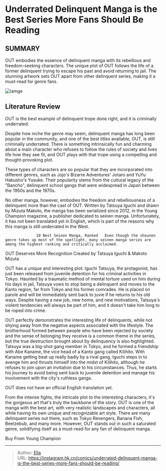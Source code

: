 # Underrated Delinquent Manga is the Best Series More Fans Should Be Reading


## SUMMARY 



  OUT embodies the essence of delinquent manga with its rebellious and freedom-seeking characters.   The unique plot of OUT follows the life of a former delinquent trying to escape his past and avoid returning to jail.   The stunning artwork sets OUT apart from other delinquent series, making it a must-read for genre fans.  

![iamge](https://static1.srcdn.com/wordpress/wp-content/uploads/2024/01/out-manga-cover.jpg)

## Literature Review

OUT is the best example of delinquent trope done right, and it is criminally underrated.




Despite how niche the genre may seem, delinquent manga has long been popular in the community, and one of the best titles available, OUT, is still criminally underrated. There is something intrinsically fun and charming about a main character who refuses to follow the rules of society and lives life how they see fit, and OUT plays with that trope using a compelling and thought-provoking plot.




These types of characters are so popular that they are incorporated into different genres, such as Jojo&#39;s Bizarre Adventures&#39; Jotaro and YuYu Hakusho&#39;s Yusuke. Their popularity stems from the cultural legacy of the &#34;Bancho&#34;, delinquent school gangs that were widespread in Japan between the 1950s and the 1970s. 

          

No other manga, however, embodies the freedom and rebelliousness of a delinquent more than the cast of OUT. Written by Tatsuya Iguchi and drawn by Mizuta Makoto, the manga has been serialized since 2012, in the Young Champion magazine, a publisher dedicated to seinen manga. Unfortunately, it has not been translated yet in English, which is part of the reasons why this manga is still underrated in the West.

                  10 Best Seinen Manga, Ranked   Even though the shounen genre takes up most of the spotlight, many seinen manga series are among the highest ranking and critically acclaimed.   





 OUT Deserves More Recognition 
Created by Tatsuya Iguchi &amp; Makoto Mizuta
          

OUT has a unique and interesting plot: Iguchi Tatsuya, the protagonist, has just been released from juvenile detention for his criminal activities in Tokyo. Haunted by a traumatic method of mental torture used on him during his days in jail, Tatsuya vows to stop being a delinquent and moves to the Kanto region, far from Tokyo and his former comrades. He is placed on parole and will be immediately sent back to juvie if he returns to his old ways. Despite having a new job, new home, and new motivations, Tatsuya&#39;s violent tendencies will always be part of him, and it doesn&#39;t take him long to be roped into crime.

OUT perfectly demonstrates the interesting life of delinquents, while not shying away from the negative aspects associated with the lifestyle. The brotherhood formed between people who have been rejected by society and the sense of belonging they receive is a common theme in the series, but the true destruction brought about by delinquency is also highlighted. Tatsuya was a big-shot gang member in Tokyo, and he formed a friendship with Abe Kaname, the vice head of a Kanto gang called Kilihito. With Kaname getting beat up really badly by a rival gang, Iguchi steps in to avenge him and thrusts himself into the midst of Kilihito, although he refuses to join upon an invitation due to his circumstances. Thus, he starts his journey to avoid being sent back to juvenile detention and manage his involvement with the city&#39;s ruthless gangs.






OUT does not have an official English translation yet.




         

From the intense fights, the intricate plot to the interesting characters, it&#39;s the gorgeous art that&#39;s truly the backbone of the story. OUT is one of the manga with the best art, with very realistic landscapes and characters, all while having its own unique and recognizable art style. There are many delinquent series out there, such as Tokyo Revengers, Banana Fish, Beelzebub, and many more. However, OUT stands out in such a saturated genre, solidifying itself as a must-read for any fan of delinquent manga.




Buy From Young Champion



---

> Author: [Ella](https://instagram.hk.cn/)  
> URL: https://instagram.hk.cn/comics/underrated-delinquent-manga-is-the-best-series-more-fans-should-be-reading/  

